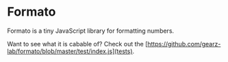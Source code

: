 Formato
===

Formato is a tiny JavaScript library for formatting numbers.

Want to see what it is cabable of? Check out the [https://github.com/gearz-lab/formato/blob/master/test/index.js](tests).